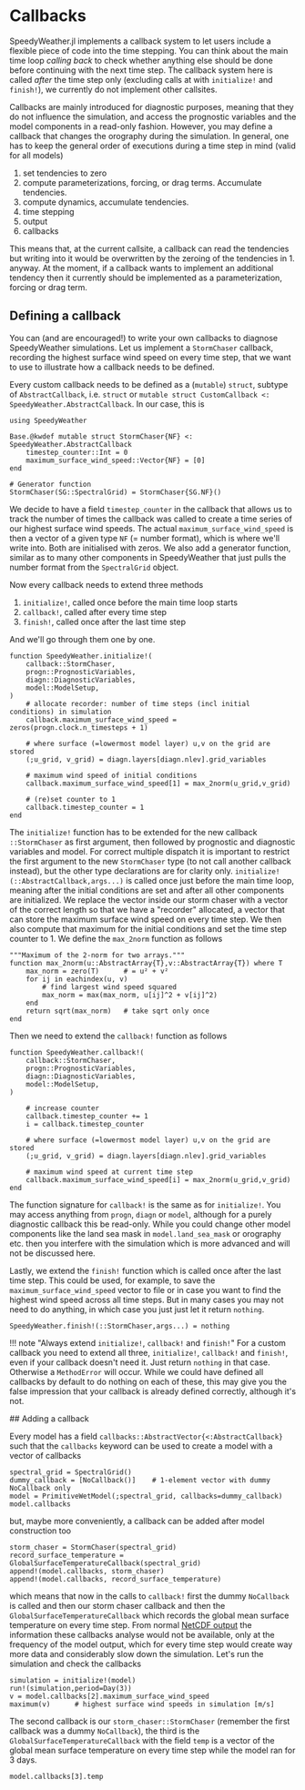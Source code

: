 # Callbacks

SpeedyWeather.jl implements a callback system to let users include a flexible piece of code
into the time stepping. You can think about the main time loop *calling back* to check whether
anything else should be done before continuing with the next time step. The callback system
here is called *after* the time step only (excluding calls at with `initialize!` and `finish!`),
we currently do not implement other callsites.

Callbacks are mainly introduced for diagnostic purposes, meaning that they do not influence
the simulation, and access the prognostic variables and the model components in a read-only
fashion. However, you may define a callback that changes the orography during the simulation.
In general, one has to keep the general order of executions during a time step in mind
(valid for all models)

1. set tendencies to zero
2. compute parameterizations, forcing, or drag terms. Accumulate tendencies.
3. compute dynamics, accumulate tendencies.
4. time stepping
5. output
6. callbacks

This means that, at the current callsite, a callback can read the tendencies but writing
into it would be overwritten by the zeroing of the tendencies in 1. anyway. At the moment,
if a callback wants to implement an additional tendency then it currently should be
implemented as a parameterization, forcing or drag term. 

## Defining a callback

You can (and are encouraged!) to write your own callbacks to diagnose SpeedyWeather simulations.
Let us implement a `StormChaser` callback, recording the highest surface wind speed
on every time step, that we want to use to illustrate how a callback needs
to be defined.

Every custom callback needs to be defined as a (`mutable`) `struct`, subtype of `AbstractCallback`,
i.e. `struct` or `mutable struct CustomCallback <: SpeedyWeather.AbstractCallback`. In our case, this is

```@example callback
using SpeedyWeather

Base.@kwdef mutable struct StormChaser{NF} <: SpeedyWeather.AbstractCallback
    timestep_counter::Int = 0
    maximum_surface_wind_speed::Vector{NF} = [0]
end

# Generator function
StormChaser(SG::SpectralGrid) = StormChaser{SG.NF}()
```

We decide to have a field `timestep_counter` in the callback that allows us to track
the number of times the callback was called to create a time series of our highest
surface wind speeds. The actual `maximum_surface_wind_speed` is then a vector
of a given type `NF` (= number format), which is where we'll write into. Both
are initialised with zeros. We also add a generator function, similar as to
many other components in SpeedyWeather that just pulls the number format from
the `SpectralGrid` object.

Now every callback needs to extend three methods

1. `initialize!`, called once before the main time loop starts
2. `callback!`, called after every time step
3. `finish!`, called once after the last time step

And we'll go through them one by one.

```@example callbacks
function SpeedyWeather.initialize!(
    callback::StormChaser,
    progn::PrognosticVariables,
    diagn::DiagnosticVariables,
    model::ModelSetup,
)
    # allocate recorder: number of time steps (incl initial conditions) in simulation  
    callback.maximum_surface_wind_speed = zeros(progn.clock.n_timesteps + 1)
    
    # where surface (=lowermost model layer) u,v on the grid are stored
    (;u_grid, v_grid) = diagn.layers[diagn.nlev].grid_variables
    
    # maximum wind speed of initial conditions
    callback.maximum_surface_wind_speed[1] = max_2norm(u_grid,v_grid)
    
    # (re)set counter to 1
    callback.timestep_counter = 1
end
```
The `initialize!` function has to be extended for the new callback `::StormChaser` as first
argument, then followed by prognostic and diagnostic variables and model. For correct
multiple dispatch it is important to restrict the first argument to the new `StormChaser` type
(to not call another callback instead), but the other type declarations are for clarity only.
`initialize!(::AbstractCallback,args...)` is called once just before the main time loop,
meaning after the initial conditions are set and after all other components are initialized.
We replace the vector inside our storm chaser with a vector of the correct length so that
we have a "recorder" allocated, a vector that can store the maximum surface wind speed on
every time step. We then also compute that maximum for the initial conditions and set the
time step counter to 1. We define the `max_2norm` function as follows

```@example callbacks
"""Maximum of the 2-norm for two arrays."""
function max_2norm(u::AbstractArray{T},v::AbstractArray{T}) where T
    max_norm = zero(T)      # = u² + v²
    for ij in eachindex(u, v)
        # find largest wind speed squared
        max_norm = max(max_norm, u[ij]^2 + v[ij]^2)
    end
    return sqrt(max_norm)   # take sqrt only once
end
```

Then we need to extend the `callback!` function as follows

```@example callbacks
function SpeedyWeather.callback!(
    callback::StormChaser,
    progn::PrognosticVariables,
    diagn::DiagnosticVariables,
    model::ModelSetup,
)

    # increase counter
    callback.timestep_counter += 1  
    i = callback.timestep_counter

    # where surface (=lowermost model layer) u,v on the grid are stored
    (;u_grid, v_grid) = diagn.layers[diagn.nlev].grid_variables

    # maximum wind speed at current time step
    callback.maximum_surface_wind_speed[i] = max_2norm(u_grid,v_grid)
end
```
The function signature for `callback!` is the same as for `initialize!`. You may
access anything from `progn`, `diagn` or `model`, although for a purely diagnostic
callback this  be read-only. While you could change other model components like the
land sea mask in `model.land_sea_mask` or orography etc. then you interfere with the
simulation which is more advanced and will not be discussed here.

Lastly, we extend the `finish!` function which is called once after the last time step.
This could be used, for example, to save the `maximum_surface_wind_speed` vector to
file or in case you want to find the highest wind speed across all time steps.
But in many cases you may not need to do anything, in which case you just just let
it return `nothing`.

```@example callbacks
SpeedyWeather.finish!(::StormChaser,args...) = nothing
```

!!! note "Always extend `initialize!`, `callback!` and `finish!`"
    For a custom callback you need to extend all three, `initialize!`, `callback!` and `finish!`,
    even if your callback doesn't need it. Just return `nothing` in that case. Otherwise a
    `MethodError` will occur. While we could have defined all callbacks by default to do nothing
    on each of these, this may give you the false impression that your callback is already defined
    correctly, although it's not.

## Adding a callback

Every model has a field `callbacks::AbstractVector{<:AbstractCallback}` such that the `callbacks`
keyword can be used to create a model with a vector of callbacks

```@example callbacks
spectral_grid = SpectralGrid()
dummy_callback = [NoCallback()]    # 1-element vector with dummy NoCallback only
model = PrimitiveWetModel(;spectral_grid, callbacks=dummy_callback)
model.callbacks
```

but, maybe more conveniently, a callback can be added after model construction too

```@example callbacks
storm_chaser = StormChaser(spectral_grid)
record_surface_temperature = GlobalSurfaceTemperatureCallback(spectral_grid)
append!(model.callbacks, storm_chaser)
append!(model.callbacks, record_surface_temperature)
```

which means that now in the calls to `callback!` first the dummy `NoCallback` is called
and then our storm chaser callback and then the `GlobalSurfaceTemperatureCallback` which
records the global mean surface temperature on every time step. From normal [NetCDF output](@ref)
the information these callbacks analyse would not be available,
only at the frequency of the model output, which for every time step would create way more data
and considerably slow down the simulation. Let's run the simulation and check the callbacks

```@example callbacks
simulation = initialize!(model)
run!(simulation,period=Day(3))
v = model.callbacks[2].maximum_surface_wind_speed
maximum(v)      # highest surface wind speeds in simulation [m/s]
```
The second callback is our `storm_chaser::StormChaser` (remember the first callback was a
dummy `NoCallback`), the third is the `GlobalSurfaceTemperatureCallback` with
the field `temp` is a vector of the global mean surface temperature on every
time step while the model ran for 3 days.

```@example callbacks
model.callbacks[3].temp
```
